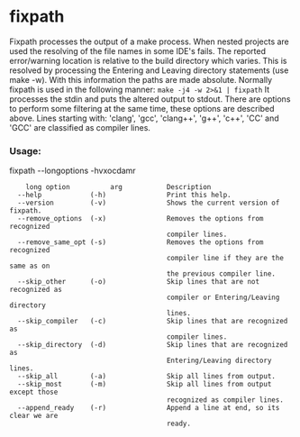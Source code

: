 # fixpath
Fixpath processes the output of a make process. When nested projects are used
the resolving of the file names in some IDE's fails. The reported error/warning
location is relative to the build directory which varies. This is resolved by
processing the Entering and Leaving directory statements (use make -w). With
this information the paths are made absolute. Normally fixpath is used in the
following manner: `make -j4 -w 2>&1 | fixpath` It processes the stdin and puts
the altered output to stdout. There are options to perform some filtering at the
same time, these options are described above. Lines starting with: 'clang',
'gcc', 'clang++', 'g++', 'c++', 'CC' and 'GCC' are classified as compiler lines.

### Usage: 
fixpath --longoptions -hvxocdamr
```
    long option          arg           Description
  --help            (-h)               Print this help.
  --version         (-v)               Shows the current version of fixpath.
  --remove_options  (-x)               Removes the options from recognized
                                       compiler lines.
  --remove_same_opt (-s)               Removes the options from recognized
                                       compiler line if they are the same as on
                                       the previous compiler line.
  --skip_other      (-o)               Skip lines that are not recognized as
                                       compiler or Entering/Leaving directory
                                       lines.
  --skip_compiler   (-c)               Skip lines that are recognized as
                                       compiler lines.
  --skip_directory  (-d)               Skip lines that are recognized as
                                       Entering/Leaving directory lines.
  --skip_all        (-a)               Skip all lines from output.
  --skip_most       (-m)               Skip all lines from output except those
                                       recognized as compiler lines.
  --append_ready    (-r)               Append a line at end, so its clear we are
                                       ready.
```

